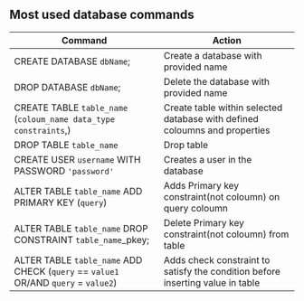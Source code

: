 ## Most used database commands

Command     | Action |
------------|--------|
CREATE DATABASE `dbName`; | Create a database with provided name |
DROP DATABASE `dbName`; | Delete the database with provided name |
CREATE TABLE `table_name` (`coloum_name data_type constraints`,)  | Create table within selected database with defined coloumns and properties |
DROP TABLE `table_name` | Drop table |
CREATE USER `username` WITH PASSWORD `'password'` | Creates a user in the database
ALTER TABLE `table_name` ADD PRIMARY KEY (`query`) | Adds Primary key constraint(not coloumn) on query coloumn
ALTER TABLE `table_name` DROP CONSTRAINT `table_name`_pkey; | Delete Primary key constraint(not coloumn) from table
ALTER TABLE `table_name` ADD CHECK (`query` == `value1` OR/AND `query` = `value2`) | Adds check constraint to satisfy the condition before inserting value in table
